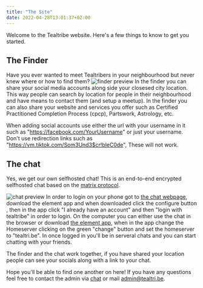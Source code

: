 ```yaml
---
title: "The Site"
date: 2022-04-28T13:01:37+02:00
---
```

Welcome to the Tealtribe website.
Here's a few things to know to get you started.

## The Finder
Have you ever wanted to meet Tealtribers in your neighbourhood but never knew where or how to find them?
![finder preview](/images/blogs/the-site/finder-preview.png)
In the finder you can share your social media accounts along side your closesed city location. 
This way people can search by location for people in their neighbourhood and have means to contact them (and setup a meetup).
In the finder you can also share your website and services you offer such as Certified Practitioned Completion Process (cpcp), Partswork, Astrology, etc.

When adding social accounts use either the url with your username in it such as "https://facebook.com/YourUsername" or just your username.
Don't use redirection links such as "https://vm.tiktok.com/Som3Und3$cr!bleC0de", These will not work.

## The chat
Yes, we get our own selfhosted chat!
This is an end-to-end encrypted selfhosted chat based on the [matrix protocol](https://matrix.org).

![chat preview](/images/blogs/the-site/loginflow.png)
In order to login on your phone got to [the chat webpage](https://chat.tealtri.be), download the element app and when downloaded click the configure button , then in the app click "I already have an account" and then "login with tealtribe" in order to login. On the computer you can either use the chat in the browser or download [the element app](https://element.io/download), when in the app change the Homeserver clicking on the green "change" button and set the homeserver to "tealtri.be".
In once logged in you'll be in serveral chats and you can start chatting with your friends.

The finder and the chat work together, if you have shared your location people can see your socials along with a link to your chat.

Hope you'll be able to find one another on here!
If you have any questions feel free to contact the admin via [chat](https://link.tealtri.be/#/@jobstoit:tealtri.be) or mail [admin@tealtri.be](mailto:admin@tealtri.be).
